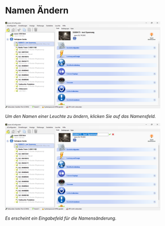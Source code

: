 # Namen Ändern
![Name Ändern](namen-aendern-1.png)  

*Um den Namen einer Leuchte zu ändern, klicken Sie auf das Namensfeld.*  

![Name Ändern](namen-aendern-2.png)  

*Es erscheint ein Eingabefeld für die Namensänderung.*